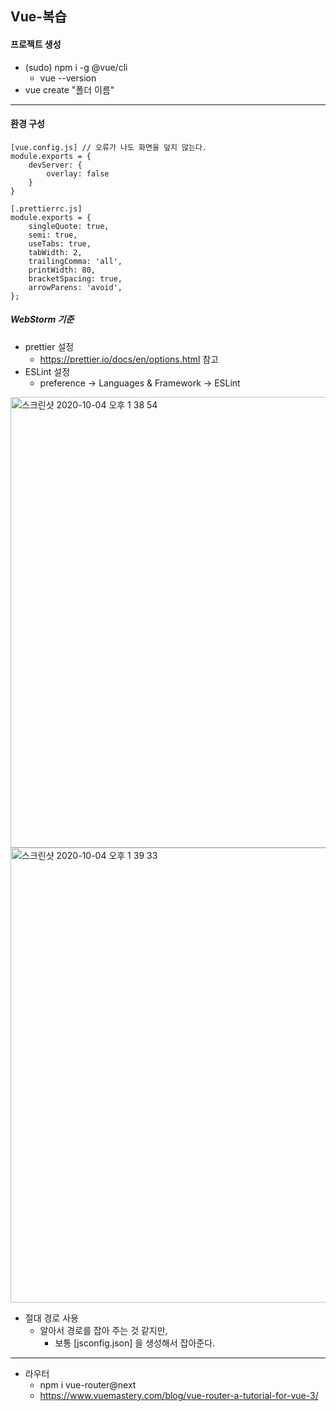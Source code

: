 ## Vue-복습

#### 프로젝트 생성
* (sudo) npm i -g @vue/cli
    * vue --version
* vue create "폴더 이름"
---
#### 환경 구성  
```
[vue.config.js] // 오류가 나도 화면을 덮지 않는다.
module.exports = {
    devServer: {
        overlay: false
    }
} 

[.prettierrc.js]
module.exports = {
    singleQuote: true,
    semi: true,
    useTabs: true,
    tabWidth: 2,
    trailingComma: 'all',
    printWidth: 80,
    bracketSpacing: true,
    arrowParens: 'avoid',
};
```
##### WebStorm 기준 
* prettier 설정
    * https://prettier.io/docs/en/options.html 참고
* ESLint 설정
    * preference -> Languages & Framework -> ESLint
<img width="721" alt="스크린샷 2020-10-04 오후 1 38 54" src="https://user-images.githubusercontent.com/53853730/95007132-1afa7b80-0647-11eb-8b59-422ef419d6d8.png">
<img width="728" alt="스크린샷 2020-10-04 오후 1 39 33" src="https://user-images.githubusercontent.com/53853730/95007135-2057c600-0647-11eb-8392-ff86fc47fc2a.png">

* 절대 경로 사용
    * 알아서 경로를 잡아 주는 것 같지만, 
        * 보통 [jsconfig.json] 을 생성해서 잡아준다.
---
* 라우터
    * npm i vue-router@next
    * https://www.vuemastery.com/blog/vue-router-a-tutorial-for-vue-3/



